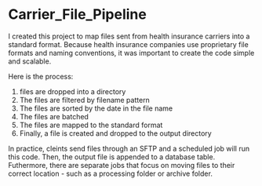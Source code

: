 # Carrier_File_Pipeline
I created this project to map files sent from health insurance carriers into a standard format. Because health insurance companies use proprietary file formats and naming conventions, it was important to create the code simple and scalable. 

Here is the process: 
1) files are dropped into a directory
2) The files are filtered by filename pattern
3) The files are sorted by the date in the file name
4) The files are batched
5) The files are mapped to the standard format
6) Finally, a file is created and dropped to the output directory


In practice, cleints send files through an SFTP and a scheduled job will run this code. Then, the output file is appended to a database table. Futhermore, there are separate jobs that focus on moving files to their correct location - such as a processing folder or archive folder. 

